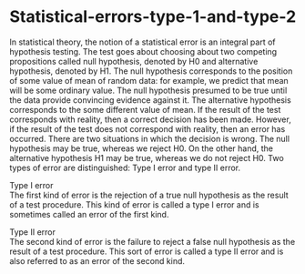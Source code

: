 # Statistical-errors-type-1-and-type-2
In statistical theory, the notion of a statistical error is an integral part of hypothesis testing. 
The test goes about choosing about two competing propositions called null hypothesis, denoted by H0 and alternative hypothesis, 
denoted by H1. The null hypothesis corresponds to the position of some value of mean of random data: for example, we predict that mean 
will be some ordinary value. The null hypothesis presumed to be true until the data provide convincing evidence against it. 
The alternative hypothesis corresponds to the some different value of mean.  If the result of the test corresponds with reality, 
then a correct decision has been made. However, if the result of the test does not correspond with reality, then an error has occurred. 
There are two situations in which the decision is wrong. The null hypothesis may be true, whereas we reject H0. On the other hand, 
the alternative hypothesis H1 may be true, whereas we do not reject H0. Two types of error are distinguished: 
Type I error and type II error.  

Type I error  
The first kind of error is the rejection of a true null hypothesis as the result of a test procedure. 
This kind of error is called a type I error and is sometimes called an error of the first kind.  

Type II error  
The second kind of error is the failure to reject a false null hypothesis as the result of a test procedure. 
This sort of error is called a type II error and is also referred to as an error of the second kind.
